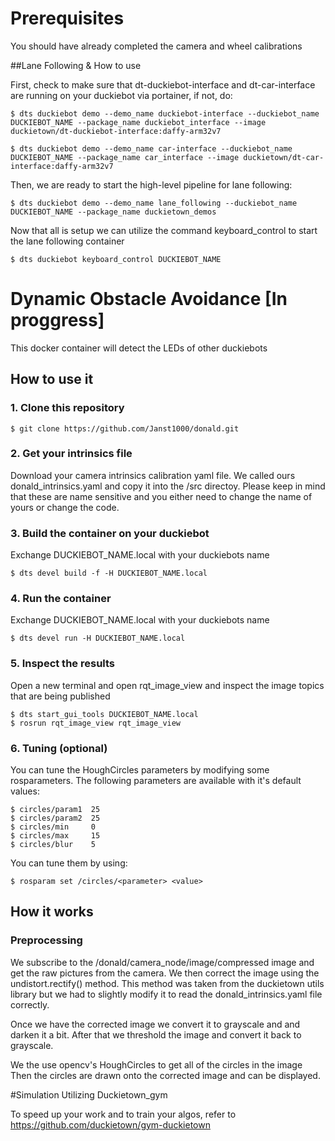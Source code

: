 # Prerequisites

You should have already completed the camera and wheel calibrations

##Lane Following & How to use

First, check to make sure that dt-duckiebot-interface and dt-car-interface are running on your duckiebot via portainer, if not, do:

    $ dts duckiebot demo --demo_name duckiebot-interface --duckiebot_name DUCKIEBOT_NAME --package_name duckiebot_interface --image duckietown/dt-duckiebot-interface:daffy-arm32v7

    $ dts duckiebot demo --demo_name car-interface --duckiebot_name DUCKIEBOT_NAME --package_name car_interface --image duckietown/dt-car-  interface:daffy-arm32v7

Then, we are ready to start the high-level pipeline for lane following:

    $ dts duckiebot demo --demo_name lane_following --duckiebot_name DUCKIEBOT_NAME --package_name duckietown_demos

Now that all is setup we can utilize the command keyboard_control to start the lane following container 

    $ dts duckiebot keyboard_control DUCKIEBOT_NAME


# Dynamic Obstacle Avoidance [In proggress]

This docker container will detect the LEDs of other duckiebots

## How to use it

### 1. Clone this repository

    $ git clone https://github.com/Janst1000/donald.git

### 2. Get your intrinsics file

Download your camera intrinsics calibration yaml file. We called ours donald_intrinsics.yaml and copy it into
the /src directoy. Please keep in mind that these are name sensitive and you either need to change the name of yours or change the code.


### 3. Build the container on your duckiebot

Exchange DUCKIEBOT_NAME.local with your duckiebots name

    $ dts devel build -f -H DUCKIEBOT_NAME.local


### 4. Run the container 

Exchange DUCKIEBOT_NAME.local with your duckiebots name

    $ dts devel run -H DUCKIEBOT_NAME.local

### 5. Inspect the results

Open a new terminal and open rqt_image_view and inspect the image topics that are being published

    $ dts start_gui_tools DUCKIEBOT_NAME.local
    $ rosrun rqt_image_view rqt_image_view

### 6. Tuning (optional)

You can tune the HoughCircles parameters by modifying some rosparameters.
The following parameters are available with it's default values:

    $ circles/param1  25
    $ circles/param2  25
    $ circles/min     0
    $ circles/max     15
    $ circles/blur    5

You can tune them by using:

    $ rosparam set /circles/<parameter> <value>

## How it works

### Preprocessing

We subscribe to the /donald/camera_node/image/compressed image and get the raw pictures from the camera.
We then correct the image using the undistort.rectify() method. This method was taken from the duckietown utils
library but we had to slightly modify it to read the donald_intrinsics.yaml file correctly.

Once we have the corrected image we convert it to grayscale and and darken it a bit.
After that we threshold the image and convert it back to grayscale.

We the use opencv's HoughCircles to get all of the circles in the image
Then the circles are drawn onto the corrected image and can be displayed.

#Simulation Utilizing Duckietown_gym

To speed up your work and to train your algos, refer to https://github.com/duckietown/gym-duckietown
